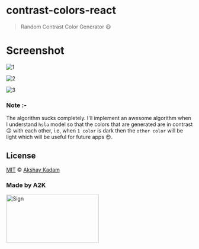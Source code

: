 # contrast-colors-react

> Random Contrast Color Generator :smiley:

# Screenshot

![1](http://imgur.com/uzUG3Gs.png)

![2](http://imgur.com/gymtKWD.png)

![3](http://imgur.com/hRLKty3.png)

### Note :-

The algorithm sucks completely. I'll implement an awesome algorithm when I understand `hsla` model so that the colors that are generated are in contrast :wink: with each other, i.e, when `1 color` is dark then the `other color` will be light which will be useful for future apps :heart_eyes:.

## License

[MIT](LICENSE.md) © [Akshay Kadam](https://github.com/deadcoder0904)

### Made by A2K

<img src="http://imgur.com/jfmA33n.png" alt="Sign" width=250 height=130 />
